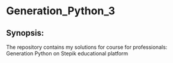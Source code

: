 # Generation_Python_3
## Synopsis:
The repository contains my solutions for course for professionals: Generation Python on Stepik educational platform